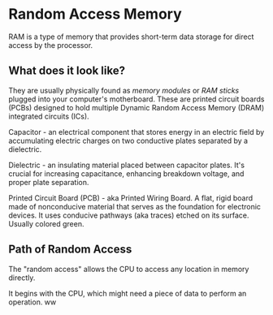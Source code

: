 # Random Access Memory
RAM is a type of memory that provides short-term data storage for direct access by the processor.

## What does it look like?
They are usually physically found as *memory modules* or *RAM sticks* plugged into your computer's motherboard. These are printed circuit boards (PCBs) designed to hold multiple Dynamic Random Access Memory (DRAM) integrated circuits (ICs). 

Capacitor - an electrical component that stores energy in an electric field by accumulating electric charges on two conductive plates separated by a dielectric.

Dielectric - an insulating material placed between capacitor plates. It's crucial for increasing capacitance, enhancing breakdown voltage, and proper plate separation.

Printed Circuit Board (PCB) - aka Printed Wiring Board. A flat, rigid board made of nonconducive material that serves as the foundation for electronic devices. It uses conducive pathways (aka traces) etched on its surface. Usually colored green. 


## Path of Random Access
The "random access" allows the CPU to access any location in memory directly.

<!-- ToDo:  continue here. The path the data takes through the board -->
It begins with the CPU, which might need a piece of data to perform an operation. ww
